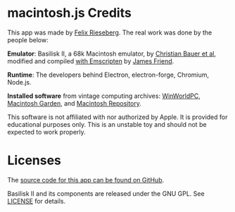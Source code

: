 # macintosh.js Credits

This app was made by <a href="https://www.felixrieseberg.com">Felix Rieseberg</a>. The real work was done by the people below:

**Emulator**: Basilisk II, a 68k Macintosh emulator, by [Christian Bauer et al](http://basilisk.cebix.net), modified and compiled [with Emscripten](https://jamesfriend.com.au/basilisk-ii-classic-mac-emulator-in-the-browser) by [James Friend](https://jamesfriend.com.au).

**Runtime**: The developers behind Electron, electron-forge, Chromium, Node.js.

**Installed software** from vintage computing archives: [WinWorldPC](https://winworldpc.com), [Macintosh Garden](https://macintoshgarden.org), and [Macintosh Repository](https://www.macintoshrepository.org/).

This software is not affiliated with nor authorized by Apple. It is provided for educational purposes only. This is an unstable toy and should not be expected to work properly.

# Licenses

The [source code for this app can be found on GitHub](https://github.com/felixrieseberg/macintosh).

Basilisk II and its components are released under the GNU GPL. See [LICENSE](src/basilisk/LICENSE.txt) for details.
